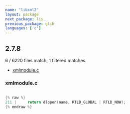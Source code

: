 ```yaml
---
name: "libxml2"
layout: package
next_package: lis
previous_package: glib
languages: ['c']
---
```

## 2.7.8
6 / 6220 files match, 1 filtered matches.

 - [xmlmodule.c](#xmlmodulec)

### xmlmodule.c

```c

{% raw %}
211 |     return dlopen(name, RTLD_GLOBAL | RTLD_NOW);
{% endraw %}

```